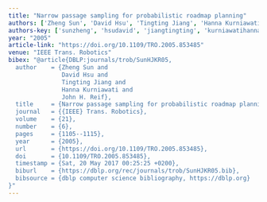 ```yaml
---
title: "Narrow passage sampling for probabilistic roadmap planning"
authors: ['Zheng Sun', 'David Hsu', 'Tingting Jiang', 'Hanna Kurniawati', 'John H. Reif']
authors-key: ['sunzheng', 'hsudavid', 'jiangtingting', 'kurniawatihanna', 'h.john']
year: "2005"
article-link: "https://doi.org/10.1109/TRO.2005.853485"
venue: "IEEE Trans. Robotics"
bibex: "@article{DBLP:journals/trob/SunHJKR05,
  author    = {Zheng Sun and
               David Hsu and
               Tingting Jiang and
               Hanna Kurniawati and
               John H. Reif},
  title     = {Narrow passage sampling for probabilistic roadmap planning},
  journal   = {{IEEE} Trans. Robotics},
  volume    = {21},
  number    = {6},
  pages     = {1105--1115},
  year      = {2005},
  url       = {https://doi.org/10.1109/TRO.2005.853485},
  doi       = {10.1109/TRO.2005.853485},
  timestamp = {Sat, 20 May 2017 00:25:25 +0200},
  biburl    = {https://dblp.org/rec/journals/trob/SunHJKR05.bib},
  bibsource = {dblp computer science bibliography, https://dblp.org}
}"
---
```

